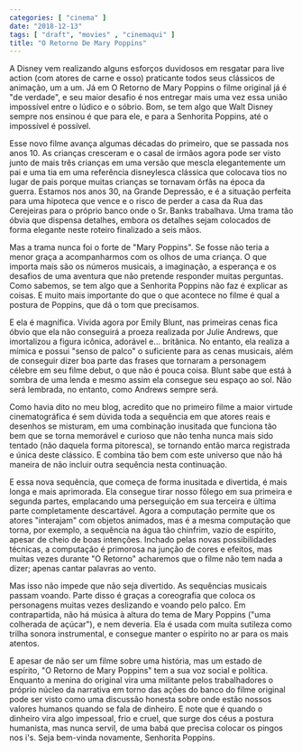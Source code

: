 ```yaml
---
categories: [ "cinema" ]
date: "2018-12-13"
tags: [ "draft", "movies" , "cinemaqui" ]
title: "O Retorno De Mary Poppins"
---
```

A Disney vem realizando alguns esforços duvidosos em resgatar para live
action (com atores de carne e osso) praticante todos seus clássicos de
animação, um a um. Já em O Retorno de Mary Poppins o filme original
já é "de verdade", e seu maior desafio é nos entregar mais uma vez
essa união impossível entre o lúdico e o sóbrio. Bom, se tem algo
que Walt Disney sempre nos ensinou é que para ele, e para a Senhorita
Poppins, até o impossível é possível.

Esse novo filme avança algumas décadas do primeiro, que se passada nos
anos 10. As crianças cresceram e o casal de irmãos agora pode ser visto
junto de mais três crianças em uma versão que mescla elegantemente um
pai e uma tia em uma referência disneylesca clássica que colocava tios
no lugar de pais porque muitas crianças se tornavam órfãs na época
da guerra. Estamos nos anos 30, na Grande Depressão, e é a situação
perfeita para uma hipoteca que vence e o risco de perder a casa da Rua das
Cerejeiras para o próprio banco onde o Sr. Banks trabalhava. Uma trama
tão óbvia que dispensa detalhes, embora os detalhes sejam colocados
de forma elegante neste roteiro finalizado a seis mãos.

Mas a trama nunca foi o forte de "Mary Poppins". Se fosse não teria a
menor graça a acompanharmos com os olhos de uma criança. O que importa
mais são os números musicais, a imaginação, a esperança e os desafios
de uma aventura que não pretende responder muitas perguntas. Como
sabemos, se tem algo que a Senhorita Poppins não faz é explicar as
coisas. E muito mais importante do que o que acontece no filme é qual
a postura de Poppins, que dá o tom que precisamos.

E ela é magnífica. Vivida agora por Emily Blunt, nas primeiras cenas
fica óbvio que ela não conseguirá a proeza realizada por Julie Andrews,
que imortalizou a figura icônica, adorável e... britânica. No entanto,
ela realiza a mímica e possui "senso de palco" o suficiente para as cenas
musicais, além de conseguir dizer boa parte das frases que tornaram a
personagem célebre em seu filme debut, o que não é pouca coisa. Blunt
sabe que está à sombra de uma lenda e mesmo assim ela consegue seu
espaço ao sol. Não será lembrada, no entanto, como Andrews sempre
será.

Como havia dito no meu blog, acredito que no primeiro filme a maior
virtude cinematográfica é sem dúvida toda a sequência em que atores
reais e desenhos se misturam, em uma combinação inusitada que funciona
tão bem que se torna memorável e curioso que não tenha nunca mais
sido tentado (não daquela forma pitoresca), se tornando então marca
registrada e única deste clássico. E combina tão bem com este
universo que não há maneira de não incluir outra sequência nesta
continuação.

E essa nova sequência, que começa de forma inusitada e divertida, é
mais longa e mais aprimorada. Ela consegue tirar nosso fôlego em sua
primeira e segunda partes, emplacando uma perseguição em sua terceira e
última parte completamente descartável. Agora a computação permite que
os atores "interajam" com objetos animados, mas é a mesma computação
que torna, por exemplo, a sequência na água tão chinfrim, vazio de
espírito, apesar de cheio de boas intenções. Inchado pelas novas
possibilidades técnicas, a computação é primorosa na junção de
cores e efeitos, mas muitas vezes durante "O Retorno" acharemos que o
filme não tem nada a dizer; apenas cantar palavras ao vento.

Mas isso não impede que não seja divertido. As sequências musicais
passam voando. Parte disso é graças a coreografia que coloca os
personagens muitas vezes deslizando e voando pelo palco. Em contrapartida,
não há música à altura do tema de Mary Poppins ("uma colherada de
açúcar"), e nem deveria. Ela é usada com muita sutileza como trilha
sonora instrumental, e consegue manter o espírito no ar para os mais
atentos.

E apesar de não ser um filme sobre uma história, mas um estado
de espírito, "O Retorno de Mary Poppins" tem a sua voz social e
política. Enquanto a menina do original vira uma militante pelos
trabalhadores o próprio núcleo da narrativa em torno das ações do
banco do filme original pode ser visto como uma discussão honesta sobre
onde estão nossos valores humanos quando se fala de dinheiro. E note
que é quando o dinheiro vira algo impessoal, frio e cruel, que surge
dos céus a postura humanista, mas nunca servil, de uma babá que precisa
colocar os pingos nos i's. Seja bem-vinda novamente, Senhorita Poppins.
